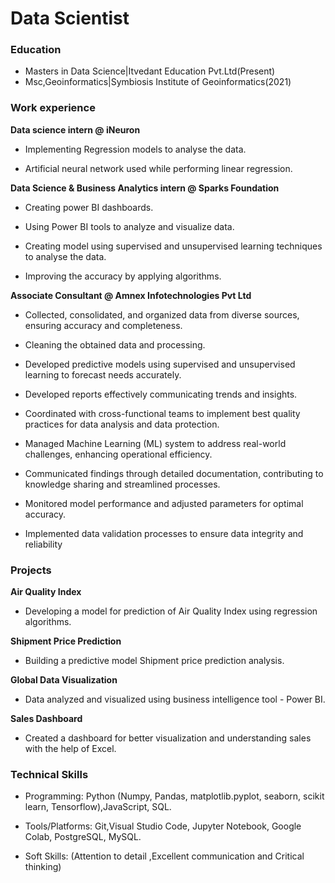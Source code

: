 # Data Scientist

### Education ###
- Masters in Data Science|Itvedant Education Pvt.Ltd(Present)
- Msc,Geoinformatics|Symbiosis Institute of Geoinformatics(2021)


### Work experience ###
**Data science intern @ iNeuron**  

- Implementing Regression models to analyse the data.

- Artificial neural network used while performing linear regression.

**Data Science & Business Analytics intern @ Sparks Foundation**

- Creating power BI dashboards.

- Using Power BI tools to analyze and visualize data.

- Creating model using supervised and unsupervised learning techniques to analyse the data. 

- Improving the accuracy by applying algorithms.

**Associate Consultant @ Amnex Infotechnologies Pvt Ltd**

- Collected, consolidated, and organized data from diverse sources, ensuring accuracy and completeness. 

- Cleaning the obtained data and processing.

- Developed predictive models using supervised and unsupervised learning to forecast needs accurately. 

- Developed reports effectively communicating trends and insights. 

- Coordinated with cross-functional teams to implement best quality practices for data analysis and data protection. 

- Managed Machine Learning (ML) system to address real-world challenges, enhancing operational efficiency. 

- Communicated findings through detailed documentation, contributing to knowledge sharing and streamlined processes. 

- Monitored model performance and adjusted parameters for optimal accuracy. 

- Implemented data validation processes to ensure data integrity and reliability

### Projects ###

**Air Quality Index**

- Developing a model for prediction of Air Quality Index using regression algorithms.

**Shipment Price Prediction**

- Building a predictive model Shipment price prediction analysis.

**Global Data Visualization**

- Data analyzed and visualized using business intelligence tool - Power BI.

**Sales Dashboard**

- Created a dashboard for better visualization and understanding sales with the help of Excel.
  
### Technical Skills ###
- Programming: Python (Numpy, Pandas, matplotlib.pyplot, seaborn, scikit learn, Tensorflow),JavaScript, SQL.

- Tools/Platforms: Git,Visual Studio Code, Jupyter Notebook, Google Colab, PostgreSQL, MySQL.

- Soft Skills: (Attention to detail ,Excellent communication and Critical thinking)
